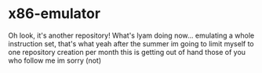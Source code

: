 # x86-emulator
Oh look, it's another repository! What's lyam doing now... emulating a whole instruction set, that's what
yeah after the summer im going to limit myself to one repository creation per month this is getting out of hand
those of you who follow me im sorry (not)
